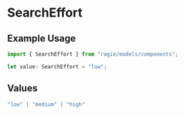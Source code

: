 # SearchEffort

## Example Usage

```typescript
import { SearchEffort } from "ragie/models/components";

let value: SearchEffort = "low";
```

## Values

```typescript
"low" | "medium" | "high"
```